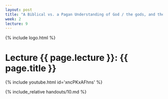 ```yaml
---
layout: post
title: "A Biblical vs. a Pagan Understanding of God / the gods, and the Cosmos"
week: 2
lecture: 9
---
```


{% include logo.html %}

# Lecture {{ page.lecture }}: {{ page.title }}

{% include youtube.html id='xncPKxAFhns' %}

{% include_relative handouts/10.md %}
